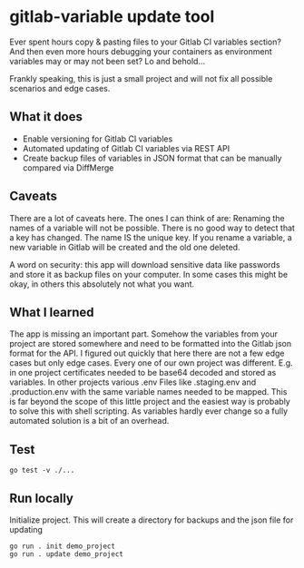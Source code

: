 # gitlab-variable update tool

Ever spent hours copy & pasting files to your Gitlab CI variables section? And then even more hours debugging your 
containers as environment variables may or may not been set? Lo and behold... 

Frankly speaking, this is just a small project and will not fix all possible scenarios and edge cases.

## What it does
* Enable versioning for Gitlab CI variables
* Automated updating of Gitlab CI variables via REST API
* Create backup files of variables in JSON format that can be manually compared via DiffMerge

## Caveats
There are a lot of caveats here. The ones I can think of are:
Renaming the names of a variable will not be possible. There is no good way to detect that a key has changed. The name
IS the unique key. If you rename a variable, a new variable in Gitlab will be created and the old one deleted.

A word on security: this app will download sensitive data like passwords and store it as backup files on your computer.
In some cases this might be okay, in others this absolutely not what you want.

## What I learned
The app is missing an important part. Somehow the variables from your project are stored somewhere
and need to be formatted into the Gitlab json format for the API. I figured out quickly that here there are not a few 
edge cases but only edge cases. Every one of our own project was different. E.g. in one project certificates needed
to be base64 decoded and stored as variables. In other projects various .env Files like .staging.env and .production.env
with the same variable names needed to be mapped. This is far beyond the scope of this little project and the 
easiest way is probably to solve this with shell scripting. As variables hardly ever change so a fully automated 
solution is a bit of an overhead.

## Test
```
go test -v ./...
```

## Run locally
Initialize project. This will create a directory for backups and the json file for updating
```
go run . init demo_project
go run . update demo_project
```